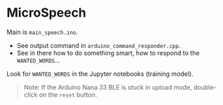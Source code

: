 # MicroSpeech
Main is `main_speech.ino`.

- See output command in `arduino_command_responder.cpp`.
- See in there how to do something smart, how to respond to the `WANTED_WORDS`...

Look for `WANTED_WORDS` in the Jupyter notebooks (training model).

> Note: If the Arduino Nana 33 BLE is stuck in upload mode, double-click on the `reset` button.

